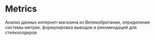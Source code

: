 # Metrics
Анализ данных интернет-магазина из Великобритании, определение системы метрик, формулировка выводов и рекомендаций для стейкхолдеров
